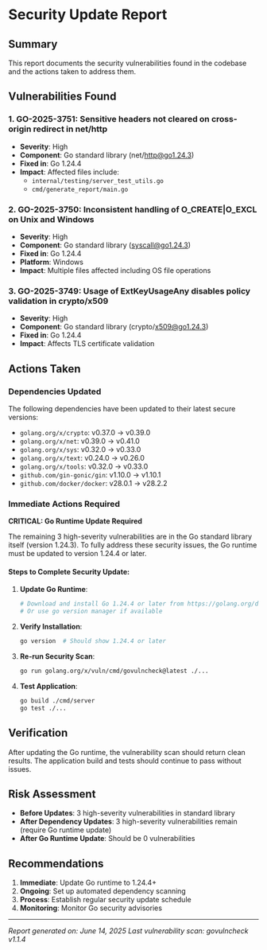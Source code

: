 # Security Update Report

## Summary
This report documents the security vulnerabilities found in the codebase and the actions taken to address them.

## Vulnerabilities Found

### 1. GO-2025-3751: Sensitive headers not cleared on cross-origin redirect in net/http
- **Severity**: High
- **Component**: Go standard library (net/http@go1.24.3)
- **Fixed in**: Go 1.24.4
- **Impact**: Affected files include:
  - `internal/testing/server_test_utils.go`
  - `cmd/generate_report/main.go`

### 2. GO-2025-3750: Inconsistent handling of O_CREATE|O_EXCL on Unix and Windows
- **Severity**: High
- **Component**: Go standard library (syscall@go1.24.3)
- **Fixed in**: Go 1.24.4
- **Platform**: Windows
- **Impact**: Multiple files affected including OS file operations

### 3. GO-2025-3749: Usage of ExtKeyUsageAny disables policy validation in crypto/x509
- **Severity**: High
- **Component**: Go standard library (crypto/x509@go1.24.3)
- **Fixed in**: Go 1.24.4
- **Impact**: Affects TLS certificate validation

## Actions Taken

### Dependencies Updated
The following dependencies have been updated to their latest secure versions:

- `golang.org/x/crypto`: v0.37.0 → v0.39.0
- `golang.org/x/net`: v0.39.0 → v0.41.0
- `golang.org/x/sys`: v0.32.0 → v0.33.0
- `golang.org/x/text`: v0.24.0 → v0.26.0
- `golang.org/x/tools`: v0.32.0 → v0.33.0
- `github.com/gin-gonic/gin`: v1.10.0 → v1.10.1
- `github.com/docker/docker`: v28.0.1 → v28.2.2

### Immediate Actions Required

**CRITICAL: Go Runtime Update Required**

The remaining 3 high-severity vulnerabilities are in the Go standard library itself (version 1.24.3). 
To fully address these security issues, the Go runtime must be updated to version 1.24.4 or later.

#### Steps to Complete Security Update:

1. **Update Go Runtime**:
   ```bash
   # Download and install Go 1.24.4 or later from https://golang.org/dl/
   # Or use go version manager if available
   ```

2. **Verify Installation**:
   ```bash
   go version  # Should show 1.24.4 or later
   ```

3. **Re-run Security Scan**:
   ```bash
   go run golang.org/x/vuln/cmd/govulncheck@latest ./...
   ```

4. **Test Application**:
   ```bash
   go build ./cmd/server
   go test ./...
   ```

## Verification

After updating the Go runtime, the vulnerability scan should return clean results. The application build and tests should continue to pass without issues.

## Risk Assessment

- **Before Updates**: 3 high-severity vulnerabilities in standard library
- **After Dependency Updates**: 3 high-severity vulnerabilities remain (require Go runtime update)
- **After Go Runtime Update**: Should be 0 vulnerabilities

## Recommendations

1. **Immediate**: Update Go runtime to 1.24.4+
2. **Ongoing**: Set up automated dependency scanning
3. **Process**: Establish regular security update schedule
4. **Monitoring**: Monitor Go security advisories

---
*Report generated on: June 14, 2025*
*Last vulnerability scan: govulncheck v1.1.4*
